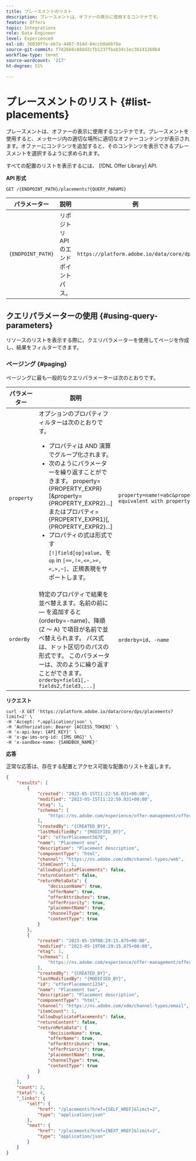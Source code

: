 ```yaml
---
title: プレースメントのリスト
description: プレースメントは、オファーの表示に使用するコンテナです。
feature: Offers
topic: Integrations
role: Data Engineer
level: Experienced
exl-id: 36030ffe-eb7a-4487-914d-84ccb0a6bf6e
source-git-commit: f7d2666c88dd2cfb1237fbab34c1ec3b141260b4
workflow-type: tm+mt
source-wordcount: '217'
ht-degree: 51%

---
```


# プレースメントのリスト {#list-placements}

プレースメントは、オファーの表示に使用するコンテナです。プレースメントを使用すると、メッセージ内の適切な場所に適切なオファーコンテンツが表示されます。オファーにコンテンツを追加すると、そのコンテンツを表示できるプレースメントを選択するように求められます。

すべての配置のリストを表示するには、 [!DNL Offer Library] API.

**API 形式**

```http
GET /{ENDPOINT_PATH}/placements?{QUERY_PARAMS}
```

| パラメーター | 説明 | 例 |
| --------- | ----------- | ------- |
| `{ENDPOINT_PATH}` | リポジトリ API のエンドポイントパス。 | `https://platform.adobe.io/data/core/dps` |

## クエリパラメーターの使用 {#using-query-parameters}

リソースのリストを表示する際に、クエリパラメーターを使用してページを作成し、結果をフィルターできます。

### ページング {#paging}

ページングに最も一般的なクエリパラメーターは次のとおりです。

| パラメーター | 説明 | 例 |
| --------- | ----------- | ------- |
| `property` | オプションのプロパティフィルターは次のとおりです。 <ul><li>プロパティは AND 演算でグループ化されます。</li><li>次のようにパラメーターを繰り返すことができます。 property={PROPERTY_EXPR}[&amp;property={PROPERTY_EXPR2}...] またはプロパティ={PROPERTY_EXPR1}[,{PROPERTY_EXPR2}...]</li><li>プロパティの式は形式です `[!]field[op]value`、を `op` in `[==,!=,<=,>=,<,>,~]`、正規表現をサポートします。</li></ul> | `property=name!=abc&property=id~.*1234.*&property=description equivalent with property=name!=abc,id~.*1234.*,description.` |
| `orderBy` | 特定のプロパティで結果を並べ替えます。名前の前に — を追加すると (orderby=-name)、降順 (Z ～ A) で項目が名前で並べ替えられます。 パス式は、ドット区切りのパスの形式です。 このパラメーターは、次のように繰り返すことができます。 `orderby=field1[,-fields2,field3,...]` | `orderby=id`、`-name` |

**リクエスト**

```shell
curl -X GET 'https://platform.adobe.io/data/core/dps/placements?limit=2' \
-H 'Accept: *,application/json' \
-H 'Authorization: Bearer {ACCESS_TOKEN}' \
-H 'x-api-key: {API_KEY}' \
-H 'x-gw-ims-org-id: {IMS_ORG}' \
-H 'x-sandbox-name: {SANDBOX_NAME}'
```

**応答**

正常な応答は、存在する配置とアクセス可能な配置のリストを返します。

```json
{
    "results": [
        {
            "created": "2023-05-15T11:22:50.031+00:00",
            "modified": "2023-05-15T11:22:50.031+00:00",
            "etag": 1,
            "schemas": [
                "https://ns.adobe.com/experience/offer-management/offer-placement;version=0.5"
            ],
            "createdBy": "{CREATED_BY}",
            "lastModifiedBy": "{MODIFIED_BY}",
            "id": "offerPlacement5678",
            "name": "Placement one",
            "description": "Placement description",
            "componentType": "html",
            "channel": "https://ns.adobe.com/xdm/channel-types/web",
            "itemCount": 1,
            "allowDuplicatePlacements": false,
            "returnContent": false,
            "returnMetaData": {
                "decisionName": true,
                "offerName": true,
                "offerAttributes": true,
                "offerPriority": true,
                "placementName": true,
                "channelType": true,
                "contentType": true
            }
        },
        {
            "created": "2023-05-19T08:29:15.875+00:00",
            "modified": "2023-05-19T08:29:15.875+00:00",
            "etag": 1,
            "schemas": [
                "https://ns.adobe.com/experience/offer-management/offer-placement;version=0.5"
            ],
            "createdBy": "{CREATED_BY}",
            "lastModifiedBy": "{MODIFIED_BY}",
            "id": "offerPlacement1234",
            "name": "Placement two",
            "description": "Placement description",
            "componentType": "html",
            "channel": "https://ns.adobe.com/xdm/channel-types/email",
            "itemCount": 1,
            "allowDuplicatePlacements": false,
            "returnContent": false,
            "returnMetaData": {
                "decisionName": true,
                "offerName": true,
                "offerAttributes": true,
                "offerPriority": true,
                "placementName": true,
                "channelType": true,
                "contentType": true
            }
        }
    ],
    "count": 2,
    "total": 4,
    "_links": {
        "self": {
            "href": "/placements?href={SELF_HREF}&limit=2",
            "type": "application/json"
        },
        "next": {
            "href": "/placements?href={NEXT_HREF}&limit=2",
            "type": "application/json"
        }
    }
}
```
